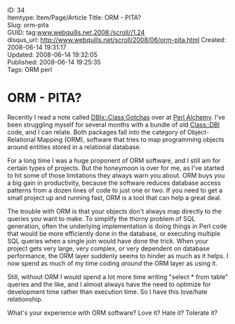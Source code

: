 ID: 34  
Itemtype: Item/Page/Article
Title: ORM - PITA?  
Slug: orm-pita  
GUID: tag:www.webquills.net,2008:/scroll//1.24  
disqus_url: http://www.webquills.net/scroll/2008/06/orm-pita.html
Created: 2008-06-14 19:31:17  
Updated: 2008-06-14 19:32:05  
Published: 2008-06-14 19:25:35     
Tags: ORM perl  


# ORM - PITA?
Recently I read a note called [DBIx::Class Gotchas][gotchas] over at [Perl Alchemy][]. I've been struggling myself for several months with a bundle of old [Class::DBI][] code, and I can relate. Both packages fall into the category of Object-Relational Mapping (ORM), software that tries to map programming objects around entities stored in a relational database.

For a long time I was a huge proponent of ORM software, and I still am for certain types of projects. But the honeymoon is over for me, as I've started to hit some of those limitations they always warn you about. ORM buys you a big gain in productivity, because the software reduces database access patterns from a dozen lines of code to just one or two. If you need to get a small project up and running fast, ORM is a tool that can help a great deal.

The trouble with ORM is that your objects don't always map directly to the queries you want to make. To simplify the thorny problem of SQL generation, often the underlying implementation is doing things in Perl code that would be more efficiently done in the database, or executing multiple SQL queries when a single join would have done the trick. When your project gets very large, very complex, or very dependent on database performance, the ORM layer suddenly seems to hinder as much as it helps. I now spend as much of my time coding *around* the ORM layer as using it.

Still, without ORM I would spend a lot more time writing "select * from table" queries and the like, and I almost always have the need to optimize for development time rather than execution time. So I have this love/hate relationship.

What's your experience with ORM software? Love it? Hate it? Tolerate it?

[gotchas]: http://perlalchemy.blogspot.com/2008/06/dbixclass-gotchas.html
[Perl Alchemy]: http://perlalchemy.blogspot.com/
[Class::DBI]:http://search.cpan.org/dist/Class-DBI/



